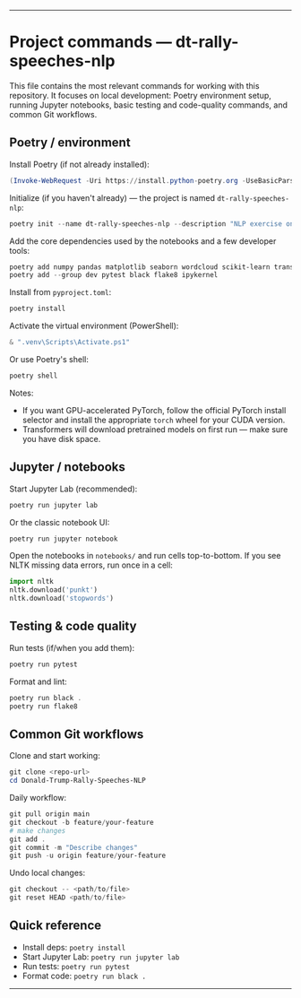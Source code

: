 ---

# Project commands — dt-rally-speeches-nlp

This file contains the most relevant commands for working with this repository. It focuses on local development: Poetry environment setup, running Jupyter notebooks, basic testing and code-quality commands, and common Git workflows.

## Poetry / environment

Install Poetry (if not already installed):

```powershell
(Invoke-WebRequest -Uri https://install.python-poetry.org -UseBasicParsing).Content | python -
```

Initialize (if you haven't already) — the project is named `dt-rally-speeches-nlp`:

```powershell
poetry init --name dt-rally-speeches-nlp --description "NLP exercise on a dataset of rally speeches from Donald Trump's first presidential campaign." --author "Kristiyan Bonev" --python ">=3.10,<3.15"
```

Add the core dependencies used by the notebooks and a few developer tools:

```powershell
poetry add numpy pandas matplotlib seaborn wordcloud scikit-learn transformers torch nltk tqdm
poetry add --group dev pytest black flake8 ipykernel
```

Install from `pyproject.toml`:

```powershell
poetry install
```

Activate the virtual environment (PowerShell):

```powershell
& ".venv\Scripts\Activate.ps1"
```

Or use Poetry's shell:

```powershell
poetry shell
```

Notes:
- If you want GPU-accelerated PyTorch, follow the official PyTorch install selector and install the appropriate `torch` wheel for your CUDA version.
- Transformers will download pretrained models on first run — make sure you have disk space.

## Jupyter / notebooks

Start Jupyter Lab (recommended):

```powershell
poetry run jupyter lab
```

Or the classic notebook UI:

```powershell
poetry run jupyter notebook
```

Open the notebooks in `notebooks/` and run cells top-to-bottom. If you see NLTK missing data errors, run once in a cell:

```python
import nltk
nltk.download('punkt')
nltk.download('stopwords')
```

## Testing & code quality

Run tests (if/when you add them):

```powershell
poetry run pytest
```

Format and lint:

```powershell
poetry run black .
poetry run flake8
```

## Common Git workflows

Clone and start working:

```powershell
git clone <repo-url>
cd Donald-Trump-Rally-Speeches-NLP
```

Daily workflow:

```powershell
git pull origin main
git checkout -b feature/your-feature
# make changes
git add .
git commit -m "Describe changes"
git push -u origin feature/your-feature
```

Undo local changes:

```powershell
git checkout -- <path/to/file>
git reset HEAD <path/to/file>
```

## Quick reference

- Install deps: `poetry install`
- Start Jupyter Lab: `poetry run jupyter lab`
- Run tests: `poetry run pytest`
- Format code: `poetry run black .`

---